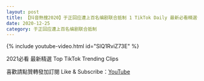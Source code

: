 ```yaml
---
layout: post
title: 【抖音熱搜2020】于正回应遭上百名编剧联合抵制 1 TikTok Daily 最新必看精選合集2020 12 25
date: 2020-12-25
category: 于正回应遭上百名编剧联合抵制
---
```


{% include youtube-video.html id="SlQ1RviZ73E" %}

2021必看 最新精選 Top TikTok Trending Clips

喜歡請點贊轉發加訂閱 Like & Subscribe：[YouTube](https://www.youtube.com/channel/UCAoR7VcanIPd04uEq_GIylA/videos)


